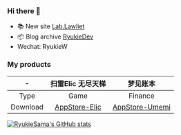 ### Hi there 👋

- 📚 New site [Lab.Lawliet](http://www.l-lawliet.com/)
- 📦 Blog archive [RyukieDev](https://ryukiedev.gitbook.io/wiki/)
- Wechat: RyukieW

### My products

| - | 扫雷Elic 无尽天梯 | 梦见账本 |
|:----:|:----:|:----:|
|Type|Game|Finance|
|Download|[AppStore-Elic](https://apps.apple.com/cn/app/id1488204246)|[AppStore-Umemi](https://apps.apple.com/cn/app/id1498426607)|

<!--
**RyukieSama/RyukieSama** is a ✨ _special_ ✨ repository because its `README.md` (this file) appears on your GitHub profile.

Here are some ideas to get you started:

- 🔭 I’m currently working on ...
- 🌱 I’m currently learning ...
- 👯 I’m looking to collaborate on ...
- 🤔 I’m looking for help with ...
- 💬 Ask me about ...
- 📫 How to reach me: ...
- 😄 Pronouns: ...
- ⚡ Fun fact: ...

[![RyukieSama's GitHub stats](https://github-readme-stats.vercel.app/api/top-langs/?username=RyukieSama&layout=compact&count_private=true&show_icons=true&theme=dark&include_all_commits=true)](https://github.com/RyukieSama/github-readme-stats)

-->

[![RyukieSama's GitHub stats](https://github-readme-stats.vercel.app/api?username=RyukieSama&count_private=true&show_icons=true&theme=dark&include_all_commits=true)](https://github.com/RyukieSama/github-readme-stats)
